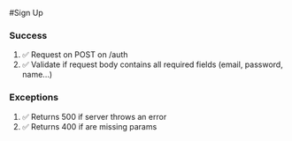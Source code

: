#Sign Up
### Success
1. ✅ Request on POST on /auth
2. ✅ Validate if request body contains all required fields (email, password, name...)
### Exceptions
1. ✅ Returns 500 if server throws an error
2. ✅ Returns 400 if are missing params